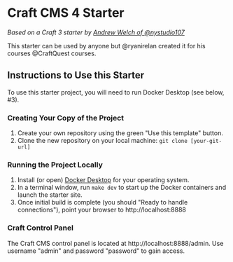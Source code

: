 # Craft CMS 4 Starter
_Based on a Craft 3 starter by [Andrew Welch of @nystudio107](https://nystudio107.com)_


This starter can be used by anyone but @ryanirelan created it for his courses @CraftQuest courses. 

## Instructions to Use this Starter

To use this starter project, you will need to run Docker Desktop (see below, #3). 

### Creating Your Copy of the Project

1. Create your own repository using the green "Use this template" button.
2. Clone the new repository on your local machine: `git clone [your-git-url]`

### Running the Project Locally

1. Install (or open) [Docker Desktop](https://www.docker.com/products/docker-desktop/) for your operating system.
2. In a terminal window, run `make dev` to start up the Docker containers and launch the starter site. 
3. Once initial build is complete (you should "Ready to handle connections"), point your browser to http://localhost:8888

### Craft Control Panel

The Craft CMS control panel is located at http://localhost:8888/admin. Use username "admin" and password "password" to gain access. 
